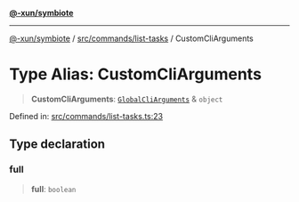 [**@-xun/symbiote**](../../../../README.md)

***

[@-xun/symbiote](../../../../README.md) / [src/commands/list-tasks](../README.md) / CustomCliArguments

# Type Alias: CustomCliArguments

> **CustomCliArguments**: [`GlobalCliArguments`](../../../configure/type-aliases/GlobalCliArguments.md) & `object`

Defined in: [src/commands/list-tasks.ts:23](https://github.com/Xunnamius/symbiote/blob/261741e26a03ae661b506c3872cb86af79a07f11/src/commands/list-tasks.ts#L23)

## Type declaration

### full

> **full**: `boolean`

